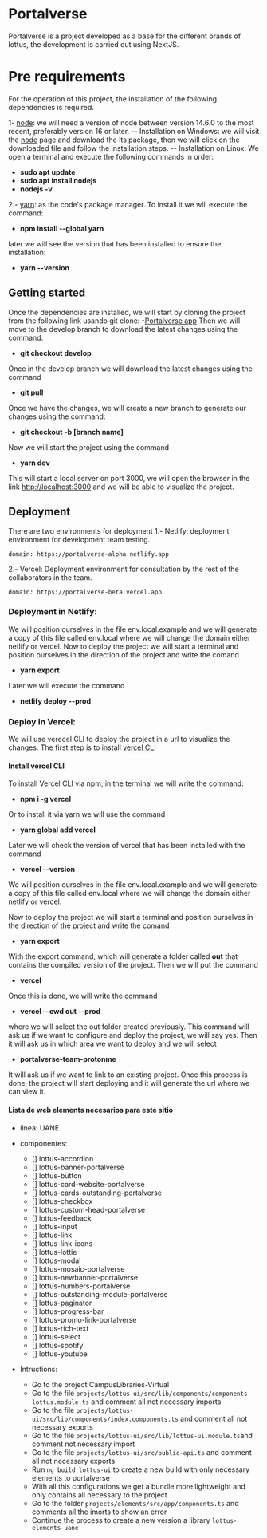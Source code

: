# Portalverse

Portalverse is a project developed as a base for the different brands of lottus, the development is carried out using NextJS.


# Pre requirements
For the operation of this project, the installation of the following dependencies is required.

1-  [node](https://nodejs.org/en/): we will need a version of node between version 14.6.0 to the most recent, preferably version 16 or later.
-- Installation on Windows: we will visit the [node](https://nodejs.org/en/) page and download the lts package, then we will click on the downloaded file and follow the installation steps.
-- Installation on Linux: We open a terminal and execute the following commands in order:
- **sudo apt update**
- **sudo apt install nodejs** 
- **nodejs -v**

2.-  [yarn](https://yarnpkg.com/getting-started): as the code's package manager. To install it we will execute the command:
- **npm install --global yarn**

later we will see the version that has been installed to ensure the installation:
- **yarn --version**

## Getting started

Once the dependencies are installed, we will start by cloning the project from the following link usando git clone:
-[Portalverse app](https://lottusAdmin@dev.azure.com/lottusAdmin/Portalverse/_git/PORAppPortalNextJs) 
Then we will move to the develop branch to download the latest changes using the command:
- **git checkout develop**

Once in the develop branch we will download the latest changes using the command
- **git pull**

Once we have the changes, we will create a new branch to generate our changes using the command:
- **git checkout -b [branch name]**

Now we will start the project using the command
- **yarn dev**

This will start a local server on port 3000, we will open the browser in the link [http://localhost:3000](http://localhost:3000) and we will be able to visualize the project.

## Deployment 
There are two environments for deployment
1.- Netlify: deployment environment for development team testing.
```
domain: https://portalverse-alpha.netlify.app
```

2.- Vercel: Deployment environment for consultation by the rest of the collaborators in the team.
```
domain: https://portalverse-beta.vercel.app
```

### Deployment in Netlify:
We will position ourselves in the file env.local.example and we will generate a copy of this file called env.local where we will change the domain either netlify or vercel.
Now to deploy the project we will start a terminal and position ourselves in the direction of the project and write the comand
- **yarn export**

Later we will execute the command
- **netlify deploy --prod**

### Deploy in Vercel:
We will use verecel CLI to deploy the project in a url to visualize the changes.
The first step is to install [vercel CLI](https://vercel.com/docs/cli)

#### Install vercel CLI
To install Vercel CLI via npm, in the terminal we will write the command:
- **npm i -g vercel**

Or to install it via yarn we will use the command
- **yarn global add vercel**

Later we will check the version of vercel that has been installed with the command
- **vercel --version**

We will position ourselves in the file env.local.example and we will generate a copy of this file called env.local where we will change the domain either netlify or vercel.

Now to deploy the project we will start a terminal and position ourselves in the direction of the project and write the comand
- **yarn export**

 With the export command, which will generate a folder called **out** that contains the compiled version of the project.
Then we will put the command
- **vercel**

Once this is done, we will write the command 
- **vercel --cwd out --prod**

where we will select the out folder created previously.
This command will ask us if we want to configure and deploy the project, we will say yes.
Then it will ask us in which area we want to deploy and we will select
- **portalverse-team-protonme**

It will ask us if we want to link to an existing project.
Once this process is done, the project will start deploying and it will generate the url where we can view it.

#### Lista de web elements necesarios para este sitio
- linea: UANE
- componentes:
    - [] lottus-accordion
    - [] lottus-banner-portalverse
    - [] lottus-button
    - [] lottus-card-website-portalverse
    - [] lottus-cards-outstanding-portalverse
    - [] lottus-checkbox
    - [] lottus-custom-head-portalverse
    - [] lottus-feedback
    - [] lottus-input
    - [] lottus-link
    - [] lottus-link-icons
    - [] lottus-lottie
    - [] lottus-modal
    - [] lottus-mosaic-portalverse
    - [] lottus-newbanner-portalverse
    - [] lottus-numbers-portalverse
    - [] lottus-outstanding-module-portalverse
    - [] lottus-paginator
    - [] lottus-progress-bar
    - [] lottus-promo-link-portalverse
    - [] lottus-rich-text
    - [] lottus-select
    - [] lottus-spotify
    - [] lottus-youtube

- Intructions:
    - Go to the project CampusLibraries-Virtual
    - Go to the file `projects/lottus-ui/src/lib/components/components-lottus.module.ts` and comment all not necessary imports
    - Go to the file `projects/lottus-ui/src/lib/components/index.components.ts` and comment all not necessary exports
    - Go to the file `projects/lottus-ui/src/lib/lottus-ui.module.ts`and comment not necessary import
    - Go to the file `projects/lottus-ui/src/public-api.ts` and comment all not necessary exports
    - Run `ng build lottus-ui` to create a new build with only necessary elements to portalverse
    * With all this configurations we get a bundle more lightweight and only contains all necessary to the project
    - Go to the folder `projects/elements/src/app/components.ts` and comments all the imorts to show an error
    - Continue the process to create a new version a library `lottus-elements-uane`
